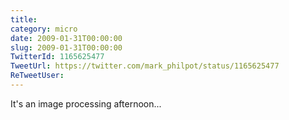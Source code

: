 ```yaml
---
title: 
category: micro
date: 2009-01-31T00:00:00
slug: 2009-01-31T00:00:00
TwitterId: 1165625477
TweetUrl: https://twitter.com/mark_philpot/status/1165625477
ReTweetUser: 
---
```


It's an image processing afternoon...
